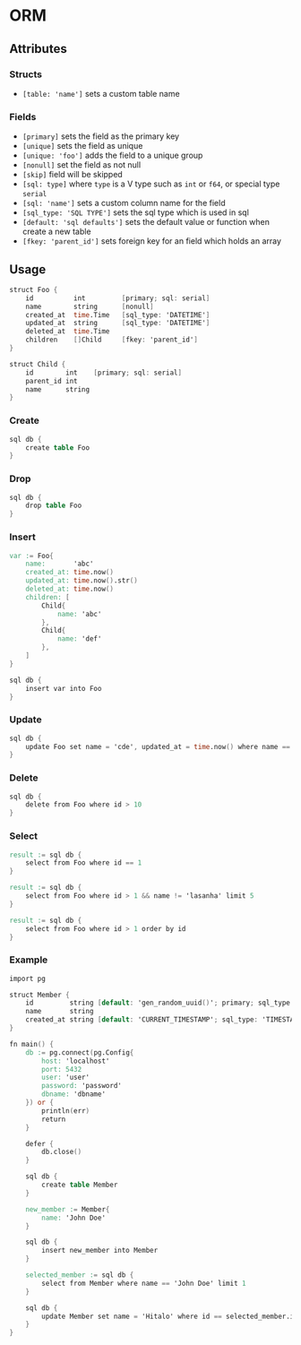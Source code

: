 # ORM

## Attributes

### Structs

- `[table: 'name']` sets a custom table name

### Fields

- `[primary]` sets the field as the primary key
- `[unique]` sets the field as unique
- `[unique: 'foo']` adds the field to a unique group
- `[nonull]` set the field as not null
- `[skip]` field will be skipped
- `[sql: type]` where `type` is a V type such as `int` or `f64`, or special type `serial`
- `[sql: 'name']` sets a custom column name for the field
- `[sql_type: 'SQL TYPE']` sets the sql type which is used in sql
- `[default: 'sql defaults']` sets the default value or function when create a new table
- `[fkey: 'parent_id']` sets foreign key for an field which holds an array

## Usage

```v ignore
struct Foo {
    id          int         [primary; sql: serial]
    name        string      [nonull]
    created_at  time.Time   [sql_type: 'DATETIME']
    updated_at  string      [sql_type: 'DATETIME']
    deleted_at  time.Time
    children    []Child     [fkey: 'parent_id']
}

struct Child {
    id        int    [primary; sql: serial]
    parent_id int
    name      string
}

```

### Create

```v ignore
sql db {
    create table Foo
}
```

### Drop

```v ignore
sql db {
    drop table Foo
}
```

### Insert

```v ignore
var := Foo{
    name:       'abc'
    created_at: time.now()
    updated_at: time.now().str()
    deleted_at: time.now()
    children: [
        Child{
            name: 'abc'
        },
        Child{
            name: 'def'
        },
    ]
}

sql db {
    insert var into Foo
}
```

### Update

```v ignore
sql db {
    update Foo set name = 'cde', updated_at = time.now() where name == 'abc'
}
```

### Delete
```v ignore
sql db {
    delete from Foo where id > 10
}
```

### Select
```v ignore
result := sql db {
    select from Foo where id == 1
}
```
```v ignore
result := sql db {
    select from Foo where id > 1 && name != 'lasanha' limit 5
}
```
```v ignore
result := sql db {
    select from Foo where id > 1 order by id
}
```

### Example
```v ignore
import pg

struct Member {
	id         string [default: 'gen_random_uuid()'; primary; sql_type: 'uuid']
	name       string
	created_at string [default: 'CURRENT_TIMESTAMP'; sql_type: 'TIMESTAMP']
}

fn main() {
	db := pg.connect(pg.Config{
		host: 'localhost'
		port: 5432
		user: 'user'
		password: 'password'
		dbname: 'dbname'
	}) or {
		println(err)
		return
	}

	defer {
		db.close()
	}

	sql db {
		create table Member
	}

	new_member := Member{
		name: 'John Doe'
	}

	sql db {
		insert new_member into Member
	}

	selected_member := sql db {
		select from Member where name == 'John Doe' limit 1
	}

	sql db {
		update Member set name = 'Hitalo' where id == selected_member.id
	}
}


```
